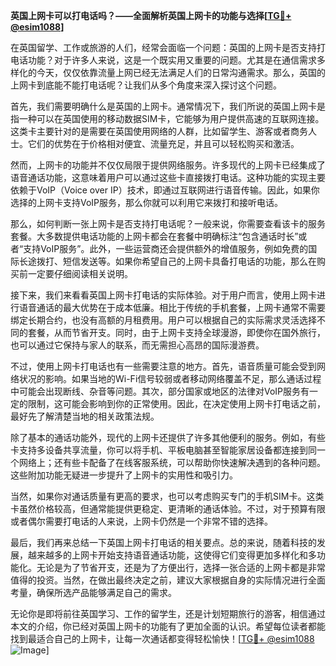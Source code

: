 **英国上网卡可以打电话吗？——全面解析英国上网卡的功能与选择[[TG💪+ @esim1088](https://t.me/s/esim1088)]**

在英国留学、工作或旅游的人们，经常会面临一个问题：英国的上网卡是否支持打电话功能？对于许多人来说，这是一个既实用又重要的问题。尤其是在通信需求多样化的今天，仅仅依靠流量上网已经无法满足人们的日常沟通需求。那么，英国的上网卡到底能不能打电话呢？让我们从多个角度来深入探讨这个问题。

首先，我们需要明确什么是英国的上网卡。通常情况下，我们所说的英国上网卡是指一种可以在英国使用的移动数据SIM卡，它能够为用户提供高速的互联网连接。这类卡主要针对的是需要在英国使用网络的人群，比如留学生、游客或者商务人士。它们的优势在于价格相对便宜、流量充足，并且可以轻松购买和激活。

然而，上网卡的功能并不仅仅局限于提供网络服务。许多现代的上网卡已经集成了语音通话功能，这意味着用户可以通过这些卡直接拨打电话。这种功能的实现主要依赖于VoIP（Voice over IP）技术，即通过互联网进行语音传输。因此，如果你选择的上网卡支持VoIP服务，那么你就可以利用它来拨打和接听电话。

那么，如何判断一张上网卡是否支持打电话呢？一般来说，你需要查看该卡的服务套餐。大多数提供电话功能的上网卡都会在套餐中明确标注“包含通话时长”或者“支持VoIP服务”。此外，一些运营商还会提供额外的增值服务，例如免费的国际长途拨打、短信发送等。如果你希望自己的上网卡具备打电话的功能，那么在购买前一定要仔细阅读相关说明。

接下来，我们来看看英国上网卡打电话的实际体验。对于用户而言，使用上网卡进行语音通话的最大优势在于成本低廉。相比于传统的手机套餐，上网卡通常不需要绑定长期合约，也没有高额的月租费用。用户可以根据自己的实际需求灵活选择不同的套餐，从而节省开支。同时，由于上网卡支持全球漫游，即使你在国外旅行，也可以通过它保持与家人的联系，而无需担心高昂的国际漫游费。

不过，使用上网卡打电话也有一些需要注意的地方。首先，语音质量可能会受到网络状况的影响。如果当地的Wi-Fi信号较弱或者移动网络覆盖不足，那么通话过程中可能会出现断线、杂音等问题。其次，部分国家或地区的法律对VoIP服务有一定的限制，这可能会影响到你的正常使用。因此，在决定使用上网卡打电话之前，最好先了解清楚当地的相关政策法规。

除了基本的通话功能外，现代的上网卡还提供了许多其他便利的服务。例如，有些卡支持多设备共享流量，你可以将手机、平板电脑甚至智能家居设备都连接到同一个网络上；还有些卡配备了在线客服系统，可以帮助你快速解决遇到的各种问题。这些附加功能无疑进一步提升了上网卡的实用性和吸引力。

当然，如果你对通话质量有更高的要求，也可以考虑购买专门的手机SIM卡。这类卡虽然价格较高，但通常能提供更稳定、更清晰的通话体验。不过，对于预算有限或者偶尔需要打电话的人来说，上网卡仍然是一个非常不错的选择。

最后，我们再来总结一下英国上网卡打电话的相关要点。总的来说，随着科技的发展，越来越多的上网卡开始支持语音通话功能，这使得它们变得更加多样化和多功能化。无论是为了节省开支，还是为了方便出行，选择一张合适的上网卡都是非常值得的投资。当然，在做出最终决定之前，建议大家根据自身的实际情况进行全面考量，确保所选产品能够满足自己的需求。

无论你是即将前往英国学习、工作的留学生，还是计划短期旅行的游客，相信通过本文的介绍，你已经对英国上网卡的功能有了更加全面的认识。希望每位读者都能找到最适合自己的上网卡，让每一次通话都变得轻松愉快！[[TG💪+ @esim1088](https://t.me/s/esim1088) ![Image](https://i.postimg.cc/4NQfJmqS/Snipaste-2025-05-13-00-14-12.png)]